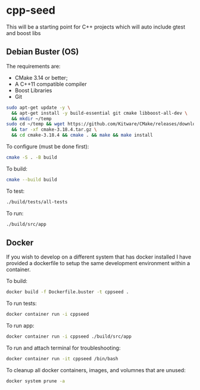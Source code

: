 # cpp-seed
This will be a starting point for C++ projects which will auto include gtest and boost libs

## Debian Buster (OS)
The requirements are:

* CMake 3.14 or better;
* A C++11 compatible compiler
* Boost Libraries
* Git

```bash
sudo apt-get update -y \
  && apt-get install -y build-essential git cmake libboost-all-dev \
  && mkdir ~/temp
sudo cd ~/temp && wget https://github.com/Kitware/CMake/releases/download/v3.18.4/cmake-3.18.4.tar.gz \
  && tar -xf cmake-3.18.4.tar.gz \
  && cd cmake-3.18.4 && cmake . && make && make install
```

To configure (must be done first):

```bash
cmake -S . -B build
```

To build:

```bash
cmake --build build
```

To test:

```bash
./build/tests/all-tests
```

To run:

```bash
./build/src/app
```
## Docker
If you wish to develop on a different system that has docker installed I have provided a dockerfile to setup the same development environment within a container. 

To build:
``` bash
docker build -f Dockerfile.buster -t cppseed .
```

To run tests:

```bash
docker container run -i cppseed
```

To run app:

```bash
docker container run -i cppseed ./build/src/app
```

To run and attach terminal for troubleshooting:

```bash
docker container run -it cppseed /bin/bash
```

To cleanup all docker containers, images, and volumnes that are unused:

```bash
docker system prune -a
```
